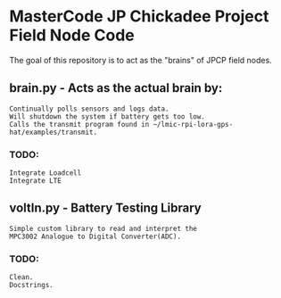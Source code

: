 # MasterCode JP Chickadee Project Field Node Code

The goal of this repository is to act as the "brains" of JPCP field nodes.

## brain.py - Acts as the actual brain by:
	Continually polls sensors and logs data.
	Will shutdown the system if battery gets too low.
	Calls the transmit program found in ~/lmic-rpi-lora-gps-hat/examples/transmit.
	
### TODO:
	Integrate Loadcell
	Integrate LTE
	

## voltIn.py - Battery Testing Library
	Simple custom library to read and interpret the
	MPC3002 Analogue to Digital Converter(ADC).

### TODO:
	Clean.
	Docstrings.

